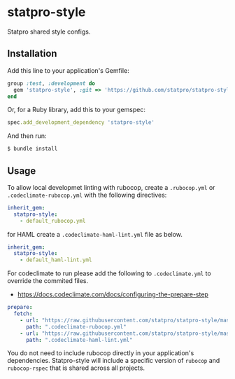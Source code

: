 # statpro-style

Statpro shared style configs.

## Installation

Add this line to your application's Gemfile:

```ruby
group :test, :development do
  gem 'statpro-style', :git => 'https://github.com/statpro/statpro-style', :branch => 'main'
end
```

Or, for a Ruby library, add this to your gemspec:

```ruby
spec.add_development_dependency 'statpro-style'
```

And then run:

```bash
$ bundle install
```

## Usage
To allow local developmet linting with rubocop, create a `.rubocop.yml` or `.codeclimate-rubocop.yml` with the following directives:

```yaml
inherit_gem:
  statpro-style:
    - default_rubocop.yml
```
for HAML create a `.codeclimate-haml-lint.yml` file as below. 
```yaml
inherit_gem:
  statpro-style:
    - default_haml-lint.yml
```

For codeclimate to run please add the following to `.codeclimate.yml` to override the commited files. 
- https://docs.codeclimate.com/docs/configuring-the-prepare-step

```yaml
prepare:
  fetch:
    - url: "https://raw.githubusercontent.com/statpro/statpro-style/master/default_rubocop.yml"
      path: ".codeclimate-rubocop.yml"
    - url: "https://raw.githubusercontent.com/statpro/statpro-style/master/default_haml-lint.yml"
      path: ".codeclimate-haml-lint.yml"
```

You do not need to include rubocop directly in your application's dependencies. Statpro-style will include a specific version of `rubocop` and `rubocop-rspec` that is shared across all projects.
